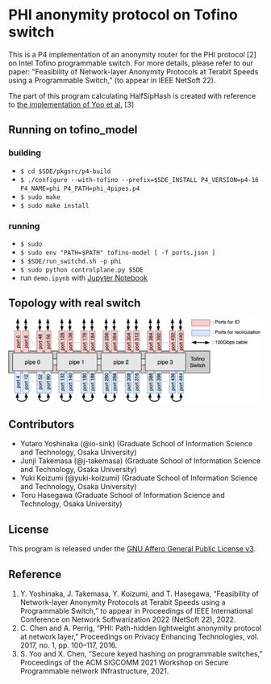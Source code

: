 # PHI anonymity protocol on Tofino switch

This is a P4 implementation of an anonymity router for the PHI protocol [2] on Intel Tofino programmable switch. For more details, please refer to our paper: "Feasibility of Network-layer Anonymity Protocols at Terabit Speeds using a Programmable Switch," (to appear in IEEE NetSoft 22).

The part of this program calculating HalfSipHash is created with reference to [the implementation of Yoo et al.](https://github.com/Princeton-Cabernet/p4-projects/tree/master/SipHash-tofino) [3]

## Running on tofino_model
### building
- `$ cd $SDE/pkgsrc/p4-build`
- `$ ./configure --with-tofino --prefix=$SDE_INSTALL P4_VERSION=p4-16 P4_NAME=phi P4_PATH=phi_4pipes.p4`
- `$ sudo make`
- `$ sudo make install`

### running
- `$ sudo `
- `$ sudo env "PATH=$PATH" tofino-model [ -f ports.json ]`
- `$ $SDE/run_switchd.sh -p phi`
- `$ sudo python controlplane.py $SDE`
- run `demo.ipynb` with [Jupyter Notebook](https://github.com/jupyter/notebook)

## Topology with real switch
![](./figure/phi_tofino_topology.png)

## Contributors
- Yutaro Yoshinaka (@io-sink) (Graduate School of Information Science and Technology, Osaka University)
- Junji Takemasa (@j-takemasa) (Graduate School of Information Science and Technology, Osaka University)
- Yuki Koizumi (@yuki-koizumi) (Graduate School of Information Science and Technology, Osaka University)
- Toru Hasegawa (Graduate School of Information Science and Technology, Osaka University)

## License
This program is released under the [GNU Affero General Public License v3](https://www.gnu.org/licenses/agpl-3.0.html).

## Reference
1. Y. Yoshinaka, J. Takemasa, Y. Koizumi, and T. Hasegawa, “Feasibility of Network-layer Anonymity Protocols at Terabit Speeds using a Programmable Switch,” to appear in Proceedings of IEEE International Conference on Network Softwarization 2022 (NetSoft 22), 2022. 
2. C. Chen and A. Perrig, “PHI: Path-hidden lightweight anonymity protocol at network layer,” Proceedings on Privacy Enhancing Technologies, vol. 2017, no. 1, pp. 100–117, 2016. 
3. S. Yoo and X. Chen, “Secure keyed hashing on programmable switches,” Proceedings of the ACM SIGCOMM 2021 Workshop on Secure Programmable network INfrastructure, 2021. 
